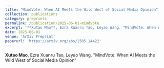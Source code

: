 ```yaml
---
title: "MindVote: When AI Meets the Wild West of Social Media Opinion"
collection: publications
category: preprints
permalink: /publication/2025-06-01-mindvote
excerpt: '**Xutao Mao**, Ezra Xuanru Tao, Leyao Wang. "MindVote: When AI Meets the Wild West of Social Media Opinion"'
date: 2025-06-01
venue: 'ArXiv Preprint'
paperurl: 'https://arxiv.org/abs/2505.14422'
---
```

**Xutao Mao**, Ezra Xuanru Tao, Leyao Wang. "MindVote: When AI Meets the Wild West of Social Media Opinion" 